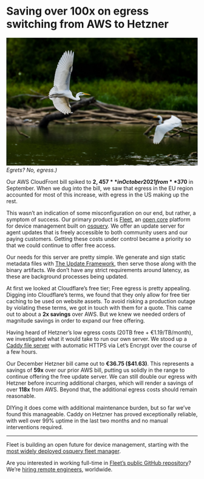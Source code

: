 # Saving over 100x on egress switching from AWS to Hetzner

![Deploying Fleet on AWS with Terraform](../website/assets/images/articles/saving-over-100x-on-egress-switching-from-aws-to-hetzner-cover-800x533@2x.jpeg)
*Egrets? No, egress.)*

Our AWS CloudFront bill spiked to **$2,457** in October 2021 from **$370** in September. When we dug into the bill, we saw that egress in the EU region accounted for most of this increase, with egress in the US making up the rest.

This wasn’t an indication of some misconfiguration on our end, but rather, a symptom of success. Our primary product is [Fleet](https://fleetdm.com/), an [open core](https://github.com/fleetdm/fleet) platform for device management built on [osquery](https://osquery.io/). We offer an update server for agent updates that is freely accessible to both community users and our paying customers. Getting these costs under control became a priority so that we could continue to offer free access.

Our needs for this server are pretty simple. We generate and sign static metadata files with [The Update Framework](https://theupdateframework.io/), then serve those along with the binary artifacts. We don’t have any strict requirements around latency, as these are background processes being updated.

At first we looked at Cloudflare’s free tier; Free egress is pretty appealing. Digging into Cloudflare’s terms, we found that they only allow for free tier caching to be used on website assets. To avoid risking a production outage by violating these terms, we got in touch with them for a quote. This came out to about a **2x savings** over AWS. But we knew we needed orders of magnitude savings in order to expand our free offering.

Having heard of Hetzner’s low egress costs (20TB free + €1.19/TB/month), we investigated what it would take to run our own server. We stood up a [Caddy file server](https://caddyserver.com/docs/caddyfile/directives/file_server) with automatic HTTPS via Let’s Encrypt over the course of a few hours.

Our December Hetzner bill came out to **€36.75 ($41.63)**. This represents a savings of **59x** over our prior AWS bill, putting us solidly in the range to continue offering the free update server. We can still double our egress with Hetzner before incurring additional charges, which will render a savings of over **118x** from AWS. Beyond that, the additional egress costs should remain reasonable.

DIYing it does come with additional maintenance burden, but so far we’ve found this manageable. Caddy on Hetzner has proved exceptionally reliable, with well over 99% uptime in the last two months and no manual interventions required.

---

Fleet is building an open future for device management, starting with the [most widely deployed osquery fleet manager](https://fleetdm.com/).

Are you interested in working full-time in [Fleet’s public GitHub repository](https://github.com/fleetdm/fleet)? We’re [hiring remote engineers](https://fleetdm.com/jobs), worldwide.

<meta name="category" value="engineering">
<meta name="authorGitHubUsername" value="zwass">
<meta name="authorFullName" value="Zach Wasserman">
<meta name="publishedOn" value="2022-01-25">
<meta name="articleTitle" value="Saving over 100x on egress switching from AWS to Hetzner">
<meta name="articleImageUrl" value="../website/assets/images/articles/saving-over-100x-on-egress-switching-from-aws-to-hetzner-cover-1600x900@2x.jpg">